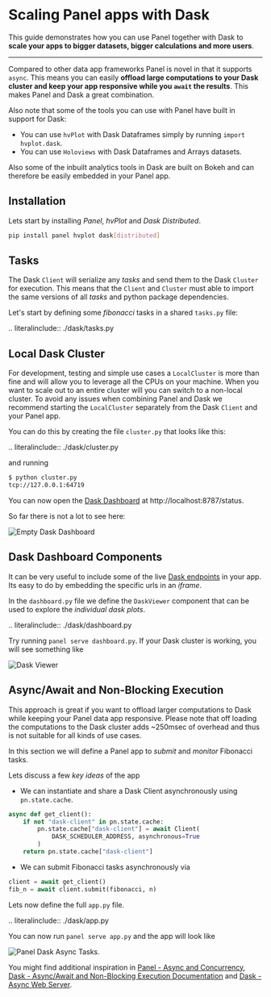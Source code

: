 # Scaling Panel apps with Dask

This guide demonstrates how you can use Panel together with Dask to **scale your apps to bigger datasets, bigger calculations and more users**.

---

Compared to other data app frameworks Panel is novel in that it supports `async`. This means you can easily **offload large computations to your Dask cluster and keep your app responsive while you `await` the results**. This makes Panel and Dask a great combination.

Also note that some of the tools you can use with Panel have built in support for Dask:

- You can use `hvPlot` with Dask Dataframes simply by running `import hvplot.dask`.
- You can use `Holoviews` with Dask Dataframes and Arrays datasets.

Also some of the inbuilt analytics tools in Dask are built on Bokeh and can therefore be easily embedded in your Panel app.

## Installation

Lets start by installing *Panel*, *hvPlot* and *Dask Distributed*.

```bash
pip install panel hvplot dask[distributed]
```

## Tasks

The Dask `Client` will serialize any *tasks* and send them to the Dask `Cluster` for execution. This means that the `Client` and `Cluster` must able to import the same versions of all *tasks* and python package dependencies.

Let's start by defining some *fibonacci* tasks in a shared `tasks.py` file:

.. literalinclude:: ./dask/tasks.py

## Local Dask Cluster

For development, testing and simple use cases a `LocalCluster` is more than fine and will allow you to leverage all the CPUs on your machine. When you want to scale out to an entire cluster will you can switch to a non-local cluster. To avoid any issues when combining Panel and Dask we recommend starting the `LocalCluster`
separately from the Dask `Client` and your Panel app.

You can do this by creating the file `cluster.py` that looks like this:

.. literalinclude:: ./dask/cluster.py

and running

```bash
$ python cluster.py
tcp://127.0.0.1:64719
```

You can now open the [Dask Dashboard](https://docs.dask.org/en/stable/dashboard.html) at http://localhost:8787/status.

So far there is not a lot to see here:

![Empty Dask Dashboard](https://user-images.githubusercontent.com/42288570/209457963-1e62cfe0-135a-45b6-844f-18a9a94f3ca4.jpg)

## Dask Dashboard Components

It can be very useful to include some of the live [Dask endpoints](https://distributed.dask.org/en/stable/http_services.html) in your app. Its easy to do by embedding the specific urls in an *iframe*.

In the `dashboard.py` file we define the `DaskViewer` component that can be used to explore the *individual dask plots*.

.. literalinclude:: ./dask/dashboard.py

Try running `panel serve dashboard.py`. If your Dask cluster is working, you will see something like

![Dask Viewer](https://user-images.githubusercontent.com/42288570/209478790-518309e3-1fe3-4d92-a54d-76259796504c.gif)

## Async/Await and Non-Blocking Execution

This approach is great if you want to offload larger computations to Dask while keeping your Panel data app responsive. Please note that off loading the computations to the Dask cluster adds ~250msec of overhead and thus is not suitable for all kinds of use cases.

In this section we will define a Panel app to *submit* and *monitor* Fibonacci tasks.

Lets discuss a few *key ideas* of the app

- We can instantiate and share a Dask Client asynchronously using `pn.state.cache`.

```python
async def get_client():
    if not "dask-client" in pn.state.cache:
        pn.state.cache["dask-client"] = await Client(
            DASK_SCHEDULER_ADDRESS, asynchronous=True
        )
    return pn.state.cache["dask-client"]
```

- We can submit Fibonacci tasks asynchronously via

```python
client = await get_client()
fib_n = await client.submit(fibonacci, n)
```

Lets now define the full `app.py` file.

.. literalinclude:: ./dask/app.py

You can now run `panel serve app.py` and the app will look like

![Panel Dask Async Tasks](https://user-images.githubusercontent.com/42288570/209510282-e98f048a-0ad3-4ede-a6c4-c6eef9d11fa6.gif).

You might find additional inspiration in [Panel - Async and Concurrency](../../user_guide/Async_and_Concurrency.ipynb), [Dask - Async/Await and Non-Blocking Execution Documentation](https://examples.dask.org/applications/async-await.html#Async/Await-and-Non-Blocking-Execution) and [Dask - Async Web Server](https://examples.dask.org/applications/async-web-server.html).
